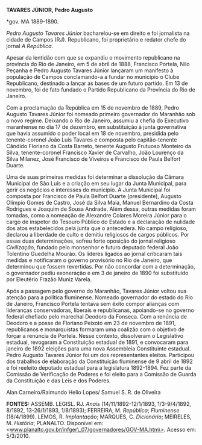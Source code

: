 **TAVARES JÚNIOR, Pedro Augusto**

\*gov. MA 1889-1890.

*Pedro Augusto Tavares Júnior* bacharelou-se em direito e foi jornalista
na cidade de Campos (RJ). Republicano, foi proprietário e redator chefe
do jornal *A República*.

Apesar da lentidão com que se expandiu o movimento republicano na
província do Rio de Janeiro, em 5 de abril de 1888, Francisco Portela,
Nilo Peçanha e Pedro Augusto Tavares Júnior lançaram um manifesto à
população de Campos conclamando-a a fundar no município o Clube
Republicano, destinado a lançar as bases de um futuro partido. Em 13 de
novembro, foi de fato fundado o Partido Republicano da Província do Rio
de Janeiro.

Com a proclamação da República em 15 de novembro de 1889, Pedro Augusto
Tavares Júnior foi nomeado primeiro governador do Maranhão sob o novo
regime. Deixando o Rio de Janeiro, assumiu a chefia do Executivo
maranhense no dia 17 de dezembro, em substituição à junta governativa
que havia assumido o poder local em 18 de novembro, presidida pelo
tenente-coronel João Luís Tavares e composta pelo capitão-tenente
Cândido Floriano da Costa Barreto, tenente Augusto Frutuoso Monteiro da
Silva, tenente-coronel Francisco Xavier de Carvalho, João Lourenço da
Silva Milanez, José Francisco de Viveiros e Francisco de Paula Belfort
Duarte.

Uma de suas primeiras medidas foi determinar a dissolução da Câmara
Municipal de São Luís e a criação em seu lugar da Junta Municipal, para
gerir os negócios e interesses do município. A Junta Municipal foi
composta por Francisco de Paula Belfort Duarte (presidente), Augusto
Olímpio Gomes de Castro, José da Silva Maia, Manuel Bernardino da Costa
Rodrigues e Joaquim de Sousa Andrade. Além dessa, outras medidas foram
tomadas, como a nomeação de Alexandre Colares Moreira Júnior para o
cargo de inspetor do Tesouro Público do Estado e a declaração de
nulidade dos atos estabelecidos pela junta que o antecedera. No campo
religioso, declarou a liberdade de culto e demitiu religiosos de cargos
públicos. Por essas duas determinações, sofreu forte oposição do jornal
religioso *Civilização*, fundado pelo monsenhor e futuro deputado
federal João Tolentino Guedelha Mourão. Os líderes ligados ao jornal
criticaram tais medidas e notificaram o governo provisório no Rio de
Janeiro, que determinou que fossem revertidas. Por não concordar com a
determinação, o governador pediu exoneração e em 3 de janeiro de 1890
foi substituído por Eleutério Frazão Muniz Varela.

Após a passagem pelo governo do Maranhão, Tavares Júnior voltou sua
atenção para a política fluminense. Nomeado governador do estado do Rio
de Janeiro, Francisco Portela tentava sem êxito compor alianças com
lideranças conservadoras, liberais e republicanas, apoiando-se no
governo federal chefiado pelo marechal Deodoro da Fonseca. Com a
renúncia de Deodoro e a posse de Floriano Peixoto em 23 de novembro de
1891, republicanos e monarquistas formaram uma coalizão com o objetivo
de forçar a renúncia de Portela. Nesse contexto, dissolveram o
Legislativo estadual, revogaram a Constituição estadual de 1891, e
convocaram para janeiro de 1892 eleições para uma nova Assembleia
Constituinte estadual. Pedro Augusto Tavares Júnior foi um dos
representantes eleitos. Participou dos trabalhos de elaboração da
Constituição fluminense de 9 abril de 1892 e foi reeleito deputado
estadual para a legislatura 1892-1894. Fez parte da Comissão de
Verificação de Poderes e foi eleito para a Comissão de Guarda da
Constituição e das Leis e dos Poderes.

Alan Carneiro/Raimundo Helio Lopes/ Samuel S. R. de Oliveira

**FONTES:** ASSEMB. LEGISL. RJ. *Anais* (14/11/1892-12/1/1893,
1/3-9/4/1892, 8/1892, 13-26/1/1893, 1/8/1893); FERREIRA, M. *República*;
*Fluminense* (18/4/1899). LEMOS, R. *Implantação*; MARQUES, C.
*Dicionário*; MEIRELES, M. *História*; PLANALTO. Disponível em:
\<www.planalto.gov.br/infger\_07/governadores/GOV-MA.htm\>. Acesso em:
5/3/2010.
